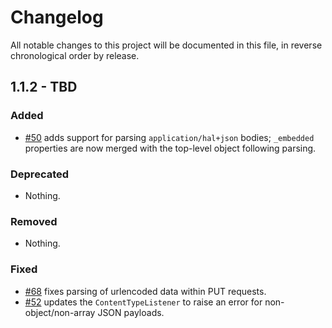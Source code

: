 # Changelog

All notable changes to this project will be documented in this file, in reverse chronological order by release.

## 1.1.2 - TBD

### Added

- [#50](https://github.com/zfcampus/zf-content-negotiation/pull/50) adds support
  for parsing `application/hal+json` bodies; `_embedded` properties are now
  merged with the top-level object following parsing.

### Deprecated

- Nothing.

### Removed

- Nothing.

### Fixed

- [#68](https://github.com/zfcampus/zf-content-negotiation/pull/68) fixes
  parsing of urlencoded data within PUT requests.
- [#52](https://github.com/zfcampus/zf-content-negotiation/pull/52) updates the
  `ContentTypeListener` to raise an error for non-object/non-array JSON payloads.
